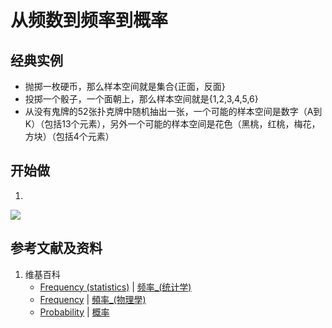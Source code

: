 # 从频数到频率到概率

## 经典实例
- 抛掷一枚硬币，那么样本空间就是集合{正面，反面}
- 投掷一个骰子，一个面朝上，那么样本空间就是{1,2,3,4,5,6}
- 从没有鬼牌的52张扑克牌中随机抽出一张，一个可能的样本空间是数字（A到K）（包括13个元素），另外一个可能的样本空间是花色（黑桃，红桃，梅花，方块）（包括4个元素）

## 开始做

1.

![](/images/概率/概率论公理/从频数到频率到概率/1a1.jpg)

## 参考文献及资料

1. 维基百科
	- [Frequency (statistics)](https://en.wikipedia.org/wiki/Frequency_(statistics)) | [频率_(统计学)](https://zh.wikipedia.org/wiki/频率 (统计学)) 
	- [Frequency](https://en.wikipedia.org/wiki/Frequency) | [頻率_(物理學)](https://zh.wikipedia.org/wiki/频率 (物理学)) 
	- [Probability](https://en.wikipedia.org/wiki/Probability) | [概率](https://zh.wikipedia.org/wiki/概率) 